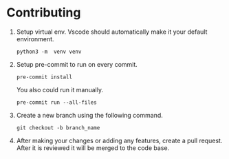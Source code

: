 # Contributing

1) Setup virtual env. Vscode should automatically make it your default environment.

    ```git
    python3 -m  venv venv
    ```

2) Setup pre-commit to run on every commit.

    ```git
    pre-commit install
    ```

    You also could run it manually.

    ```git
    pre-commit run --all-files
    ```

3) Create a new branch using the following command.

    ```git
    git checkout -b branch_name
    ```

4) After making your changes or adding any features, create a pull request. After it is reviewed it will be merged to the code base. 
